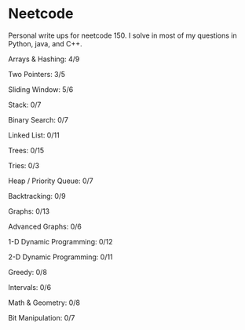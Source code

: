 # Neetcode

Personal write ups for neetcode 150. I solve in most of my questions in Python, java, and C++.

Arrays & Hashing: 4/9

Two Pointers: 3/5

Sliding Window: 5/6

Stack: 0/7

Binary Search: 0/7

Linked List: 0/11

Trees: 0/15

Tries: 0/3

Heap / Priority Queue: 0/7

Backtracking: 0/9

Graphs: 0/13

Advanced Graphs: 0/6

1-D Dynamic Programming: 0/12

2-D Dynamic Programming: 0/11

Greedy: 0/8

Intervals: 0/6

Math & Geometry: 0/8

Bit Manipulation: 0/7
